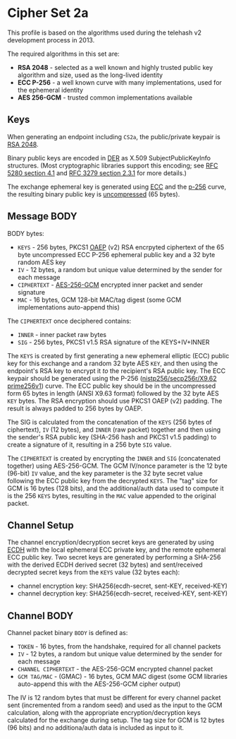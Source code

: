 Cipher Set 2a
=============

This profile is based on the algorithms used during the telehash v2 development process in 2013.

The required algorithms in this set are:

* **RSA 2048** - selected as a well known and highly trusted public key algorithm and size, used as the long-lived identity
* **ECC P-256** - a well known curve with many implementations, used for the ephemeral identity
* **AES 256-GCM** - trusted common implementations available

## Keys

When generating an endpoint including `CS2a`, the public/private keypair is [RSA 2048](https://en.wikipedia.org/wiki/RSA_(algorithm)).

Binary public keys are encoded in [DER](https://en.wikipedia.org/wiki/Distinguished_Encoding_Rules) as X.509 SubjectPublicKeyInfo structures.  (Most cryptographic libraries support this encoding; see [RFC 5280 section 4.1](https://tools.ietf.org/html/rfc5280#section-4.1) and [RFC 3279 section 2.3.1](https://tools.ietf.org/html/rfc3279#section-2.3.1) for more details.) 

The exchange ephemeral key is generated using [ECC](https://en.wikipedia.org/wiki/Elliptic_curve_cryptography) and the [p-256](http://csrc.nist.gov/groups/ST/toolkit/documents/dss/NISTReCur.pdf) curve, the resulting binary public key is [uncompressed](https://www.secg.org/collateral/sec1_final.pdf) (65 bytes).


## Message BODY

BODY bytes:

* `KEYS` - 256 bytes, PKCS1 [OAEP](https://en.wikipedia.org/wiki/Optimal_asymmetric_encryption_padding) (v2) RSA encrpyted ciphertext of the 65 byte uncompressed ECC P-256 ephemeral public key and a 32 byte random AES key
* `IV` - 12 bytes, a random but unique value determined by the sender for each message
* `CIPHERTEXT` - [AES-256-GCM](http://en.wikipedia.org/wiki/Galois/Counter_Mode) encrypted inner packet and sender signature
* `MAC` - 16 bytes, GCM 128-bit MAC/tag digest (some GCM implementations auto-append this)

The `CIPHERTEXT` once deciphered contains:

* `INNER` - inner packet raw bytes
* `SIG` - 256 bytes, PKCS1 v1.5 RSA signature of the KEYS+IV+INNER

The `KEYS` is created by first generating a new ephemeral elliptic (ECC) public key for this exchange and a random 32 byte AES `KEY`, and then using the endpoint's RSA key to encrypt it *to* the recipient's RSA public key. The ECC keypair should be generated using the P-256 ([nistp256/secp256r/X9.62 prime256v1](http://tools.ietf.org/html/rfc6239#page-4)) curve. The ECC public key should be in the uncompressed form 65 bytes in length (ANSI X9.63 format) followed by the 32 byte AES `KEY` bytes. The RSA encryption should use PKCS1 OAEP (v2) padding. The result is always padded to 256 bytes by OAEP.

The SIG is calculated from the concatenation of the `KEYS` (256 bytes of ciphertext), `IV` (12 bytes), and `INNER` (raw packet) together and then using the sender's RSA public key (SHA-256 hash and PKCS1 v1.5 padding) to create a signature of it, resulting in a 256 byte `SIG` value.

The `CIPHERTEXT` is created by encrypting the `INNER` and `SIG` (concatenated together) using AES-256-GCM.  The GCM IV/nonce parameter is the 12 byte (96-bit) `IV` value, and the key parameter is the 32 byte secret value following the ECC public key from the decrypted `KEYS`. The "tag" size for GCM is 16 bytes (128 bits), and the additional/auth data used to compute it is the 256 `KEYS` bytes, resulting in the `MAC` value appended to the original packet.


## Channel Setup

The channel encryption/decryption secret keys are generated by using [ECDH](https://en.wikipedia.org/wiki/Elliptic_curve_Diffie–Hellman) with the local ephemeral ECC private key, and the remote ephemeral ECC public key. Two secret keys are generated by performing a SHA-256 with the derived ECDH derived secret (32 bytes) and sent/received decrypted secret keys from the `KEYS` value (32 bytes each):

* channel encryption key: SHA256(ecdh-secret, sent-KEY, received-KEY)
* channel decryption key: SHA256(ecdh-secret, received-KEY, sent-KEY)

## Channel BODY

Channel packet binary `BODY` is defined as:

* `TOKEN` - 16 bytes, from the handshake, required for all channel packets
* `IV` - 12 bytes, a random but unique value determined by the sender for each message
* `CHANNEL CIPHERTEXT` - the AES-256-GCM encrypted channel packet
* `GCM TAG/MAC` - (GMAC) - 16 bytes, GCM MAC digest (some GCM libraries auto-append this with the AES-256-GCM cipher output)

The IV is 12 random bytes that must be different for every channel packet sent (incremented from a random seed) and used as the input to the GCM calculation, along with the appropriate encryption/decryption keys calculated for the exchange during setup.  The tag size for GCM is 12 bytes (96 bits) and no additiona/auth data is included as input to it.


